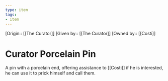 ```yaml
---
type: item
tags:
- item
---
```

[Origin:: [[The Curator]]
[Given by:: [[The Curator]]
[Owned by:: [[Costi]]
# Curator Porcelain Pin

A pin with a porcelain end, offering assistance to [[Costi]] if he is interested, he can use it to prick himself and call them. 